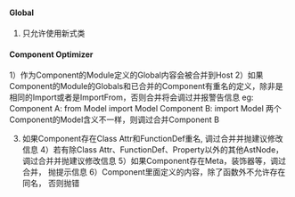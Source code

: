 #### Global
1) 只允许使用新式类


#### Component Optimizer
1）作为Component的Module定义的Global内容会被合并到Host
2）如果Component的Module的Globals和已合并的Component有重名的定义，除非是相同的Import或者是ImportFrom，否则合并将会调过并报警告信息
eg: Component A: from Model import Model
	Component B: import Model
	两个Component的Model含义不一样，则调过合并Component B

3) 如果Component存在Class Attr和FunctionDef重名, 调过合并并抛建议修改信息
4）若有除Class Attr、FunctionDef、Property以外的其他AstNode， 调过合并并抛建议修改信息
5）如果Component存在Meta，装饰器等，调过合并， 抛提示信息
6）Component里面定义的内容，除了函数外不允许存在同名， 否则抛错